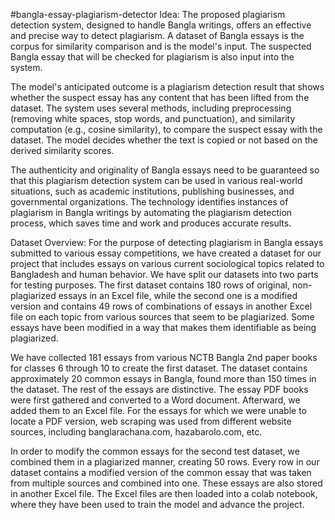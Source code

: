 #bangla-essay-plagiarism-detector
Idea:
The proposed plagiarism detection system, designed to handle Bangla writings, offers an effective and precise way to detect plagiarism. A dataset of Bangla essays is the corpus for similarity comparison and is the model's input. The suspected Bangla essay that will be checked for plagiarism is also input into the system. 

The model's anticipated outcome is a plagiarism detection result that shows whether the suspect essay has any content that has been lifted from the dataset. The system uses several methods, including preprocessing (removing white spaces, stop words, and punctuation), and similarity computation (e.g., cosine similarity), to compare the suspect essay with the dataset. The model decides whether the text is copied or not based on the derived similarity scores.

The authenticity and originality of Bangla essays need to be guaranteed so that this plagiarism detection system can be used in various real-world situations, such as academic institutions, publishing businesses, and governmental organizations. The technology identifies instances of plagiarism in Bangla writings by automating the plagiarism detection process, which saves time and work and produces accurate results.

Dataset Overview:
For the purpose of detecting plagiarism in Bangla essays submitted to various essay competitions, we have created a dataset for our project that includes essays on various current sociological topics related to Bangladesh and human behavior. We have split our datasets into two parts for testing purposes. The first dataset contains 180 rows of original, non-plagiarized essays in an Excel file, while the second one is a modified version and contains 49 rows of combinations of essays in another Excel file on each topic from various sources that seem to be plagiarized. Some essays have been modified in a way that makes them identifiable as being plagiarized. 

We have collected 181 essays from various NCTB Bangla 2nd paper books for classes 6 through 10 to create the first dataset. The dataset contains approximately 20 common essays in Bangla, found more than 150 times in the dataset. The rest of the essays are distinctive. The essay PDF books were first gathered and converted to a Word document. Afterward, we added them to an Excel file. For the essays for which we were unable to locate a PDF version, web scraping was used from different website sources, including banglarachana.com, hazabarolo.com, etc.

In order to modify the common essays for the second test dataset, we combined them in a plagiarized manner, creating 50 rows. Every row in our dataset contains a modified version of the common essay that was taken from multiple sources and combined into one. These essays are also stored in another Excel file. The Excel files are then loaded into a colab notebook, where they have been used to train the model and advance the project.

